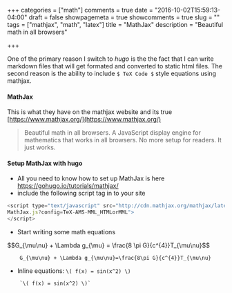 +++
categories = ["math"]
comments = true
date = "2016-10-02T15:59:13-04:00"
draft = false
showpagemeta = true
showcomments = true
slug = ""
tags = ["mathjax", "math", "latex"]
title = "MathJax"
description = "Beautiful math in all browsers"

+++

One of the primary reason I switch to *hugo* is the the fact that I can write markdown files that will get formated and converted to static html files. The second reason is the ability to include `$ TeX Code $` style equations using mathjax.

#### MathJax
This is what they have on the mathjax website and its true [https://www.mathjax.org/](https://www.mathjax.org/)

<blockquote>
Beautiful math in all browsers. A JavaScript display engine for mathematics that works in all browsers. No more setup for readers. It just works.
</blockquote>

#### Setup MathJax with hugo

- All you need to know how to set up MathJax is here https://gohugo.io/tutorials/mathjax/
- include the following script tag in to your site

```js
<script type="text/javascript" src="http://cdn.mathjax.org/mathjax/latest/
MathJax.js?config=TeX-AMS-MML_HTMLorMML">
</script>
```

- Start writing some math equations

<div>$$G_{\mu\nu} + \Lambda g_{\mu} = \frac{8 \pi G}{c^{4}}T_{\mu\nu}$$</div>


```   
    G_{\mu\nu} + \Lambda g_{\mu\nu}=\frac{8\pi G}{c^{4}}T_{\mu\nu}
```

- Inline equations:  `\( f(x) = sin(x^2) \)`

```
    `\( f(x) = sin(x^2) \)`
```
